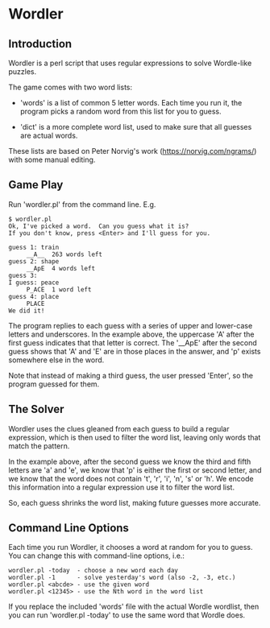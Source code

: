 # Wordler

## Introduction

Wordler is a perl script that uses regular expressions to solve Wordle-like puzzles.

The game comes with two word lists:

* 'words' is a list of common 5 letter words.  Each time you run it, the
  program picks a random word from this list for you to guess.

* 'dict' is a more complete word list, used to make sure that all guesses
  are actual words.

These lists are based on Peter Norvig's work (https://norvig.com/ngrams/)
with some manual editing.


## Game Play

Run 'wordler.pl' from the command line.  E.g.

    $ wordler.pl
    Ok, I've picked a word.  Can you guess what it is?
    If you don't know, press <Enter> and I'll guess for you.

    guess 1: train
	     __A__  263 words left
    guess 2: shape
	     __ApE  4 words left
    guess 3: 
    I guess: peace
	     P_ACE  1 word left
    guess 4: place
	     PLACE
    We did it!

The program replies to each guess with a series of upper and lower-case
letters and underscores.  In the example above, the uppercase 'A' after the
first guess indicates that that letter is correct.  The '\_\_ApE' after the
second guess shows that 'A' and 'E' are in those places in the answer, and
'p' exists somewhere else in the word.

Note that instead of making a third guess, the user pressed 'Enter', so
the program guessed for them.


## The Solver

Wordler uses the clues gleaned from each guess to build a regular
expression, which is then used to filter the word list, leaving only
words that match the pattern.

In the example above, after the second guess we know the third and fifth
letters are 'a' and 'e', we know that 'p' is either the first or second
letter, and we know that the word does not contain 't', 'r', 'i', 'n', 's'
or 'h'.  We encode this information into a regular expression use it to
filter the word list.

So, each guess shrinks the word list, making future guesses more accurate.


## Command Line Options

Each time you run Wordler, it chooses a word at random for you to guess.
You can change this with command-line options, i.e.:

    wordler.pl -today  - choose a new word each day
    wordler.pl -1      - solve yesterday's word (also -2, -3, etc.)
    wordler.pl <abcde> - use the given word
    wordler.pl <12345> - use the Nth word in the word list
    
If you replace the included 'words' file with the actual Wordle wordlist,
then you can run 'wordler.pl -today' to use the same word that Wordle does.

